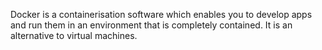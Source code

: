Docker is a containerisation software which enables you to develop apps and run them in an environment that is completely contained. It is an alternative to virtual machines. 